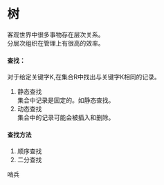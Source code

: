 # 树

客观世界中很多事物存在层次关系。  
分层次组织在管理上有很高的效率。

#### 查找：
对于给定关键字K,在集合R中找出与关键字K相同的记录。

<ol>
<li>静态查找</li>
集合中记录是固定的。如静态查找。
<li>动态查找</li>
集合中的记录可能会被插入和删除。
</ol>

#### 查找方法
<ol>
<li>顺序查找</li>
<li>二分查找</li>
</ol>
哨兵